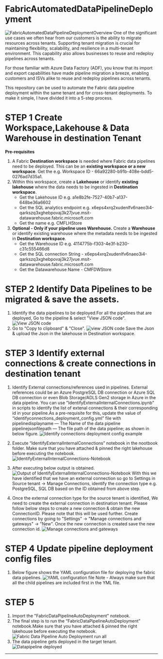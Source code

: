 # FabricAutomatedDataPipelineDeployment

![FabricAutomatedDataPipelineDeploymentOverview](images/MigrateFabricDataPipelineOverview.png)
One of the significant use cases we often hear from our customers is the ability to migrate resources across tenants. Supporting tenant migration is crucial for maintaining flexibility, scalability, and resilience in a multi-tenant environment. This capability also allows businesses to reuse and redeploy pipelines across tenants.

For those familiar with Azure Data Factory (ADF), you know that its import and export capabilities have made pipeline migration a breeze, enabling customers and ISVs alike to reuse and redeploy pipelines across tenants.

This repository can be used to automate the Fabric data pipeline deployment within the same tenant and for cross-tenant deployments. To make it simple, I have divided it into a 5-step process.

# STEP 1 Create Workspace,Lakehouse & Data Warehouse in destination Tenant
**Pre-requisites**
1. A Fabric **Destination workspace** is needed where Fabric data pipelines need to be deployed. This can be an **existing workspace or a new workspace**. Get the e.g. Workspace ID - 66a92280-b91b-408e-bdd5-0276ad7d35a1.
1. Within this workspace, create a **Lakehouse** or identify **existing lakehouse** where the data needs to be ingested in **Destination workspace**.
    - Get the Lakehouse ID e.g. a1e8b2fe-7527-40b7-a137-648be36a6602
    - Get the SQL analytics endpoint e.g. x6eps4xrq2xudenlfv6naeo3i4-qarkszq3xghebpovaj3k27jvue.msit-datawarehouse.fabric.microsoft.com
    - Get the name e.g. CMFLHStore
1. **Optional - Only if your pipeline uses Warehouse.** Create a **Warehouse** or identify existing warehouse where the metadata needs to be ingested in **Destination workspace**.
     - Get the Warehouse ID e.g. 4114775b-f303-4e3f-b230-c31c555466d8
     - Get the SQL connection String - x6eps4xrq2xudenlfv6naeo3i4-qarkszq3xghebpovaj3k27jvue.msit-datawarehouse.fabric.microsoft.com
     - Get the Datawarehouse Name  - CMFDWStore

# STEP 2 Identify Data Pipelines to be migrated & save the assets.
1. Identify the data pipelines to be deployed.For all the pipelines that are deployed, Go to the pipeline & select "View JSON code".
![View JSON code](images/viewJSONcode.png)
1. Go to "Copy to clipboard" & "Close".
  ![view JSON code](images/copytoclipboard.png)
  Save the Json & upload the Json in the lakehouse in Destination workspace.

# STEP 3 Identify external connections & create connections in destination tenant
1. Identify External connections/references used in pipelines. External references could be an Azure PostgreSQL DB connection or Azure SQL DB connection or even  Blob Storage/ADLS Gen2 storage in Azure in the data pipeline. You can use "IdentifyExternalInternalConnections.ipynb" in scripts to identify the list of extenal connections & their corresponding id in your pipeline.As a pre-requisite for this, update the value of “identifyconnections_deployment_config.yml” file with
  pipelinedisplayname — The Name of the data pipeline
  pipelinejsonfilepath — The file path of the data pipeline; as shown in below figure.
![Identify connections deployment config example](images/identifyconnections_deployment_config_example.png)
1. Execute “IdentifyExternalInternalConnections” notebook in the nootbook folder. Make sure that you have attached & pinned the right lakehouse before executing the notebook.
![IdentifyExternalInternalConnections-Notebook](images/IdentifyExternalInternalConnections-Notebook.png)
1. After executing below output is obtained.
![Output of IdentifyExternalInternalConnections-Notebook](images/Identifyinternalexternalconnections.png)
With this we have identified that we have an external connection so go to Settings in Source tenant -> Manage Connections, identify the connection type e.g. PostgreSQL, SQL DB based on the ID obtained from above step.

1. Once the external connection type for the source tenant is identified, We need to create the external connection in destination tenant. Please follow below steps to create a new connection & obtain the new ConnectionID. Please note that this will be used further.
Create connections by going to "Settings" -> "Manage connections and gateways" -> "New". Once the new connection is created save the new connection id.
![Manage connections and gateways](images/manageconnection.png)

# STEP 4 Update pipeline deployment config files
1. Below figure shows the YAML configuration file for deploying the fabric data pipelines.
![YAML configuration file](images/pipeline_deployment_config_details.png)
Note - Always make sure that all the child pipelines are included first in the YML file.

# STEP 5
1. Import the "FabricDataPipelineAutoDeployment" notebook.
1. The final step is to run the “FabricDataPipelineAutoDeployment” notebook.Make sure that you have attached & pinned the right lakehouse before executing the notebook.
![Fabric Data Pipeline Auto Deployment run all](images/FabricDataPipelineAutoDeployment_runall.png)
1. The data pipeline gets deployed in the target tenant.
![Datapipeline deployed](images/finaldatapipelineinTargetTenant.png)
--------------------------------------------------------------------


